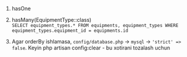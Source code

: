 1. hasOne

2. hasMany(EquipmentType::class)<br>
``SELECT equipment_types.* FROM equipments, equipment_types WHERE equipment_types.equipment_id = equipments.id``

3. Agar orderBy ishlamasa, `config/database.php` -> `mysql` -> `'strict' => false`. Keyin php artisan config:clear - bu xotirani tozalash uchun
